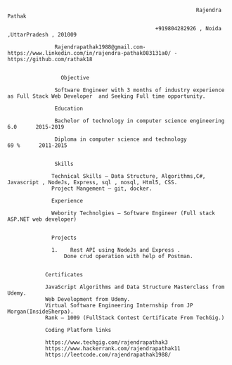 
                                                                Rajendra  Pathak

                                                   +919804282926 , Noida ,UttarPradesh , 201009  

                   Rajendrapathak1988@gmail.com- https://www.linkedin.com/in/rajendra-pathak083131a0/ - https://github.com/rathak18


                     Objective

                   Software Engineer with 3 months of industry experience as Full Stack Web Developer  and Seeking Full time opportunity.

                   Education 

                   Bachelor of technology in computer science engineering                                                       6.0      2015-2019

                   Diploma in computer science and technology                                                                   69 %      2011-2015

 
                   Skills

                  Technical Skills – Data Structure, Algorithms,C#, Javascript , NodeJs, Express, sql , nosql, Html5, CSS.
                  Project Mangement – git, docker.

                  Experience

                  Webority Technolgies – Software Engineer (Full stack ASP.NET web developer)


                  Projects

                  1.	Rest API using NodeJs and Express .
                      Done crud operation with help of Postman.


                Certificates

                JavaScript Algorithms and Data Structure Masterclass from Udemy.
                Web Development from Udemy.
                Virtual Software Engineering Internship from JP Morgan(InsideSherpa). 
                Rank – 1009 (FullStack Contest Certificate From TechGig.)

                Coding Platform links

                https://www.techgig.com/rajendrapathak3
                https://www.hackerrank.com/rajendrapathak11
                https://leetcode.com/rajendrapathak1988/





